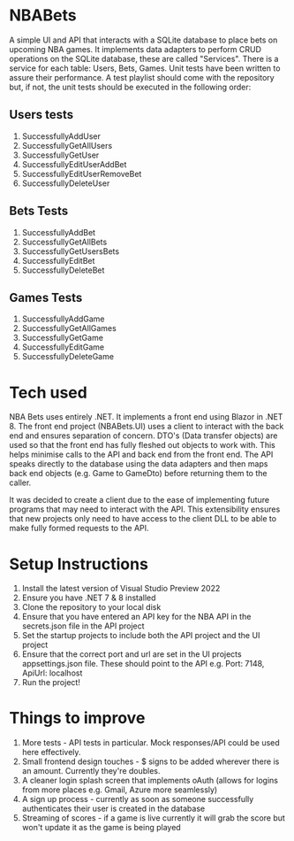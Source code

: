 # NBABets
A simple UI and API that interacts with a SQLite database to place bets on upcoming NBA games. It implements data adapters to perform CRUD operations on the SQLite database, these are called "Services". There is a service for each table: Users, Bets, Games. Unit tests have been written to assure their performance. A test playlist should come with the repository but, if not, the unit tests should be executed in the following order:

## Users tests
1. SuccessfullyAddUser
1. SuccessfullyGetAllUsers
1. SuccessfullyGetUser
1. SuccessfullyEditUserAddBet
1. SuccessfullyEditUserRemoveBet
1. SuccessfullyDeleteUser

## Bets Tests
1. SuccessfullyAddBet
1. SuccessfullyGetAllBets
1. SuccessfullyGetUsersBets
1. SuccessfullyEditBet
1. SuccessfullyDeleteBet

## Games Tests
1. SuccessfullyAddGame
1. SuccessfullyGetAllGames
1. SuccessfullyGetGame
1. SuccessfullyEditGame
1. SuccessfullyDeleteGame


# Tech used
NBA Bets uses entirely .NET. It implements a front end using Blazor in .NET 8. The front end project (NBABets.UI) uses a client to interact with the back end and ensures separation of concern. DTO's (Data transfer objects) are used so that the front end has fully fleshed out objects to work with. This helps minimise calls to the API and back end from the front end. The API speaks directly to the database using the data adapters and then maps back end objects (e.g. Game to GameDto) before returning them to the caller. 

It was decided to create a client due to the ease of implementing future programs that may need to interact with the API. This extensibility ensures that new projects only need to have access to the client DLL to be able to make fully formed requests to the API.

# Setup Instructions
1. Install the latest version of Visual Studio Preview 2022
1. Ensure you have .NET 7 & 8 installed
1. Clone the repository to your local disk
1. Ensure that you have entered an API key for the NBA API in the secrets.json file in the API project
1. Set the startup projects to include both the API project and the UI project
1. Ensure that the correct port and url are set in the UI projects appsettings.json file. These should point to the API e.g. Port: 7148, ApiUrl: localhost
1. Run the project!

# Things to improve
1. More tests - API tests in particular. Mock responses/API could be used here effectively.
1. Small frontend design touches - $ signs to be added wherever there is an amount. Currently they're doubles.
1. A cleaner login splash screen that implements oAuth (allows for logins from more places e.g. Gmail, Azure more seamlessly)
1. A sign up process - currently as soon as someone successfully authenticates their user is created in the database
1. Streaming of scores - if a game is live currently it will  grab the score but won't update it as the game is being played
